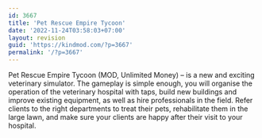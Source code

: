 ```yaml
---
id: 3667
title: 'Pet Rescue Empire Tycoon'
date: '2022-11-24T03:58:03+07:00'
layout: revision
guid: 'https://kindmod.com/?p=3667'
permalink: '/?p=3667'
---
```


Pet Rescue Empire Tycoon (MOD, Unlimited Money) – is a new and exciting veterinary simulator. The gameplay is simple enough, you will organise the operation of the veterinary hospital with taps, build new buildings and improve existing equipment, as well as hire professionals in the field. Refer clients to the right departments to treat their pets, rehabilitate them in the large lawn, and make sure your clients are happy after their visit to your hospital.